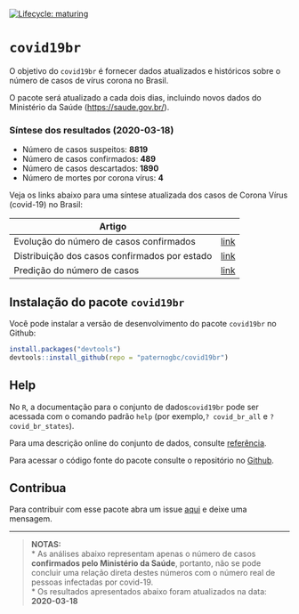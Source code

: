
<!-- README.md is generated from README.Rmd. Please edit that file -->

<!-- badges: start -->

[![Lifecycle:
maturing](https://img.shields.io/badge/lifecycle-maturing-blue.svg)](https://www.tidyverse.org/lifecycle/#maturing)
<!-- badges: end -->

# `covid19br`

O objetivo do `covid19br` é fornecer dados atualizados e históricos
sobre o número de casos de vírus corona no Brasil.

O pacote será atualizado a cada dois dias, incluindo novos dados do
Ministério da Saúde (<https://saude.gov.br/>).

### Síntese dos resultados (2020-03-18)

  - Número de casos suspeitos: **8819**  
  - Número de casos confirmados: **489**  
  - Número de casos descartados: **1890**  
  - Número de mortes por corona vírus: **4**

Veja os links abaixo para uma síntese atualizada dos casos de Corona
Vírus (covid-19) no
Brasil:

| Artigo                                        |                                                                              |
| --------------------------------------------- | :--------------------------------------------------------------------------: |
| Evolução do número de casos confirmados       | [link](https://paternogbc.github.io/covid19br/articles/tendencia_atual.html) |
| Distribuição dos casos confirmados por estado | [link](https://paternogbc.github.io/covid19br/articles/distrib_map_pt.html)  |
| Predição do número de casos                   |    [link](https://paternogbc.github.io/covid19br/articles/predicoes.html)    |

## Instalação do pacote `covid19br`

Você pode instalar a versão de desenvolvimento do pacote `covid19br` no
Github:

``` r
install.packages("devtools") 
devtools::install_github(repo = "paternogbc/covid19br")
```

## Help

No `R`, a documentação para o conjunto de dados`covid19br` pode ser
acessada com o comando padrão `help` (por exemplo,`? covid_br_all` e `?
covid_br_states`).

Para uma descrição online do conjunto de dados, consulte
[referência](https://paternogbc.github.io/covid19br/reference/index.html).

Para acessar o código fonte do pacote consulte o repositório no
[Github](https://github.com/paternogbc/covid19br).

## Contribua

Para contribuir com esse pacote abra um issue
[aqui](https://github.com/paternogbc/covid19br/issues/new) e deixe uma
mensagem.

-----

> **NOTAS:**  
> \* As análises abaixo representam apenas o número de casos
> **confirmados pelo Ministério da Saúde**, portanto, não se pode
> concluir uma relação direta destes números com o número real de
> pessoas infectadas por covid-19.  
> \* Os resultados apresentados abaixo foram atualizados na data:
> **2020-03-18**
